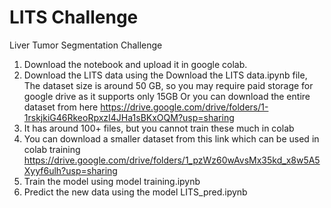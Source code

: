 # LITS Challenge
 Liver Tumor Segmentation Challenge


1. Download the notebook and upload it in google colab.
2. Download the LITS data using the Download the LITS data.ipynb file, The dataset size is around 50 GB, so you may require paid storage for google drive as it supports only 15GB
Or you can download the entire dataset from here
https://drive.google.com/drive/folders/1-1rskjkiG46RkeoRpxzI4JHa1sBKxOQM?usp=sharing
3. It has around 100+ files, but you cannot train these much in colab
4. You can download a smaller dataset from this link which can be used  in colab training
https://drive.google.com/drive/folders/1_pzWz60wAvsMx35kd_x8w5A5Xyyf6ulh?usp=sharing
5. Train the model using model training.ipynb
6. Predict the new data using the model LITS_pred.ipynb

